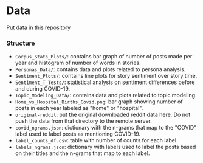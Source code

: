 # Data

Put data in this repository

### Structure

- `Corpus_Stats_Plots/`: contains bar graph of number of posts made per year and histogram of number of words in stories.
- `Personas_Data/`: contains data and plots related to persona analysis.
- `Sentiment_Plots/`: contains line plots for story sentiment over story time.
- `Sentiment_T_Tests/`: statistical analysis on sentiment differences before and during COVID-19.
- `Topic_Modeling_Data/`: contains data and plots related to topic modeling.
- `Home_vs_Hospital_Births_Covid.png`: bar graph showing number of posts in each year labeled as "home" or "hospital".
- `original-reddit`: put the original downloaded reddit data here. Do not push the data from that directory to the remote server.
- `covid_ngrams.json`: dictionary with the n-grams that map to the "COVID" label used to label posts as mentioning COVID-19.
- `label_counts_df.csv`: table with number of counts for each label.
- `labels_ngrams.json`: dictionary with labels used to label the posts based on their titles and the n-grams that map to each label.
